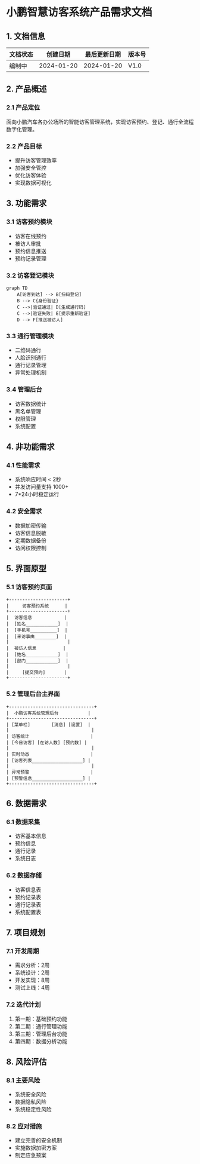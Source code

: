  # 小鹏智慧访客系统产品需求文档

## 1. 文档信息

| 文档状态 | 创建日期 | 最后更新日期 | 版本号 |
|----------|----------|--------------|--------|
| 编制中    | 2024-01-20 | 2024-01-20  | V1.0   |

## 2. 产品概述

### 2.1 产品定位
面向小鹏汽车各办公场所的智能访客管理系统，实现访客预约、登记、通行全流程数字化管理。

### 2.2 产品目标
- 提升访客管理效率
- 加强安全管控
- 优化访客体验
- 实现数据可视化

## 3. 功能需求

### 3.1 访客预约模块
- 访客在线预约
- 被访人审批
- 预约信息推送
- 预约记录管理

### 3.2 访客登记模块
```mermaid
graph TD
    A[访客到达] --> B[扫码登记]
    B --> C{身份验证}
    C -->|验证通过| D[生成通行码]
    C -->|验证失败| E[提示重新验证]
    D --> F[推送被访人]
```

### 3.3 通行管理模块
- 二维码通行
- 人脸识别通行
- 通行记录管理
- 异常处理机制

### 3.4 管理后台
- 访客数据统计
- 黑名单管理
- 权限管理
- 系统配置

## 4. 非功能需求

### 4.1 性能需求
- 系统响应时间 < 2秒
- 并发访问量支持 1000+
- 7*24小时稳定运行

### 4.2 安全需求
- 数据加密传输
- 访客信息脱敏
- 定期数据备份
- 访问权限控制

## 5. 界面原型

### 5.1 访客预约页面
```
+----------------------+
|     访客预约系统      |
+----------------------+
|  访客信息            |
|  [姓名____________]  |
|  [手机号__________]  |
|  [来访事由________]  |
|                      |
|  被访人信息          |
|  [姓名____________]  |
|  [部门____________]  |
|                      |
|     [提交预约]       |
+----------------------+
```

### 5.2 管理后台主界面
```
+--------------------------------+
|  小鹏访客系统管理后台           |
+--------------------------------+
| [菜单栏]        [消息] [设置]  |
|                               |
| 访客统计                       |
| [今日访客] [在访人数] [预约数] |
|                               |
| 实时动态                       |
| [访客列表___________________] |
|                               |
| 异常预警                       |
| [预警信息___________________] |
+--------------------------------+
```

## 6. 数据需求

### 6.1 数据采集
- 访客基本信息
- 预约信息
- 通行记录
- 系统日志

### 6.2 数据存储
- 访客信息表
- 预约记录表
- 通行记录表
- 系统配置表

## 7. 项目规划

### 7.1 开发周期
- 需求分析：2周
- 系统设计：2周
- 开发实现：8周
- 测试上线：4周

### 7.2 迭代计划
1. 第一期：基础预约功能
2. 第二期：通行管理功能
3. 第三期：管理后台功能
4. 第四期：数据分析功能

## 8. 风险评估

### 8.1 主要风险
- 系统安全风险
- 数据隐私风险
- 系统稳定性风险

### 8.2 应对措施
- 建立完善的安全机制
- 实施数据加密方案
- 制定应急预案